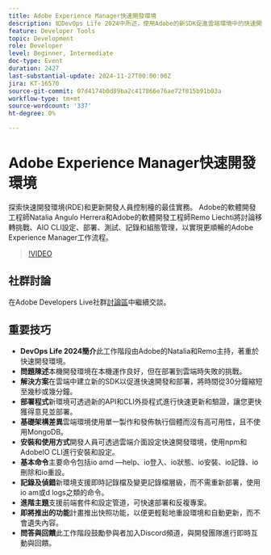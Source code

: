 ```yaml
---
title: Adobe Experience Manager快速開發環境
description: 如DevOps Life 2024中所述，使用Adobe的新SDK促進雲端環境中的快速開發和部署，大幅縮短部署時間並支援快速更新、即時記錄和進階設定選項。
feature: Developer Tools
topic: Development
role: Developer
level: Beginner, Intermediate
doc-type: Event
duration: 2427
last-substantial-update: 2024-11-27T00:00:00Z
jira: KT-16570
source-git-commit: 07d4174b0d89ba2c417866e76ae72f015b91b03a
workflow-type: tm+mt
source-wordcount: '337'
ht-degree: 0%

---
```



# Adobe Experience Manager快速開發環境

探索快速開發環境(RDE)和更新開發人員控制檯的最佳實務。 Adobe的軟體開發工程師Natalia Angulo Herrera和Adobe的軟體開發工程師Remo Liechti將討論移轉挑戰、AIO CLI設定、部署、測試、記錄和組態管理，以實現更順暢的Adobe Experience Manager工作流程。

>[!VIDEO](https://video.tv.adobe.com/v/3440397/?learn=on&enablevpops)


## 社群討論

在Adobe Developers Live社群[討論區](https://adobe.ly/3UJluDo)中繼續交談。

## 重要技巧

* **DevOps Life 2024簡介**&#x200B;此工作階段由Adobe的Natalia和Remo主持，著重於快速開發環境。
* **問題陳述**&#x200B;本機開發環境在本機運作良好，但在部署到雲端時失敗的挑戰。
* **解決方案**&#x200B;在雲端中建立新的SDK以促進快速開發和部署，將時間從30分鐘縮短至幾秒或幾分鐘。
* **部署程式**&#x200B;新環境可透過新的API和CLI外掛程式進行快速更新和驗證，讓您更快獲得意見並部署。
* **基礎架構差異**&#x200B;雲端環境使用單一製作和發佈執行個體而沒有高可用性，且不使用MongoDB。
* **安裝和使用方式**&#x200B;開發人員可透過雲端介面設定快速開發環境，使用npm和AdobeIO CLI進行安裝和設定。
* **基本命令**&#x200B;主要命令包括io amd —help、io登入、io狀態、io安裝、io記錄、io刪除和io重設。
* **記錄及偵錯**&#x200B;新環境支援即時記錄檔及變更記錄檔層級，而不需重新部署，使用io am或d logs之類的命令。
* **進階主題**&#x200B;支援前端套件和設定管道，可快速部署和反複專案。
* **即將推出的功能**&#x200B;計畫推出快照功能，以便更輕鬆地重設環境和自動更新，而不會遺失內容。
* **問答與回饋**&#x200B;此工作階段鼓勵參與者加入Discord頻道，與開發團隊進行即時互動與回饋。